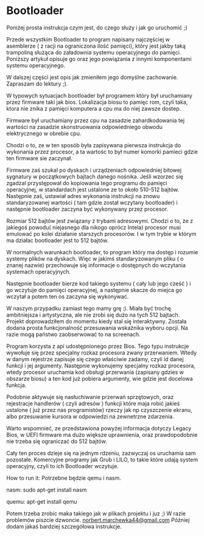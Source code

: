 # Bootloader

Poniżej prosta instrukcja czym jest, do czego służy i jak go uruchomić ;) 

Przede wszystkim Bootloader to program napisany najczęściej w asemblerze ( z racji na ograniczona ilość pamięci), który jest jakby taką trampoliną służąca do załadownia systemu operacyjnego do pamięci. Poniższy artykuł opisuje go oraz jego powiązania z innymi komponentami systemu operacyjnego. 

W dalszej części jest opis jak zmieniłem jego domyślne zachowanie.
Zapraszam do lektury ;). 

W typowych sytuacjach bootloader był programem który był uruchamiany przez firmware taki jak bios. Lokalizacja biosu to pamięc rom, czyli taka, ktora nie znika z pamięci komputera a cpu ma do niej zawsze dostep.

Firmware był uruchamiany przez cpu na zasadzie zahardkodowania tej wartości na zasadzie skonstruowania odpowiedniego obwodu elektrycznego w obrebie cpu.

Chodzi o to, ze w ten sposób była zapisywana pierwsza instrukcja do wykonania przez procesor, a ta wartośc to był numer komorki pamieci gdzie ten firmware sie zaczynał.

Firmware zaś szukal po dyskach i urządzeniach odpowiedniej bitowej sygnatury w początkowych bajtach danego nośnika.
Jeśli wzorzec się zgadzal przystępował do kopiowania tego programu do pamięci operacyjnej, w standardach jest ustalone ze to około 510-512 bajtów. Następnie zaś, ustawiał adres wykonania instrukcji na znowu standaryzowanej wartości ( tam gdzie został wczytany bootloader) i następnie bootloader zaczyna być wykonywany przez procesor.

Rozmiar 512 bajtów jest związany z trybami adresowymi. Chodzi o to, że z jakiegoś powodu( niejasnego dla nikogo oprócz Intela) procesor musi emulować po kolei działanie starszych procesorów. I w tym trybie w którym ma działac bootloader jest to 512 bajtów. 

W normalnych warunkach bootloader, to program który ma dostęp i rozumie systemy plików na dyskach. Więc w jakimś standaryzowanym pliku ( o znanej nazwie) przechowuje się informacje o dostępnych do wczytania systemach operacyjnych. 

Następnie bootloader bierze kod takiego systemu ( cały lub jego cześć ) i go wczytuje do pamięci operacyjnej, a następnie skacze do miejca go wczytał a potem ten os zaczyna się wykonywać.

W naszym przypadku zamiast tego mamy grę :). Miała być trochę ambitniejsza i artystyczna, ale nie zrobi się dużo na tych 512 bajtach. Projekt doprowadziłem do momentu kiedy stal się interaktywny. Została dodana prosta funkcjonalność przesuwania wskaźnika wyboru opcji. Na razie mogą państwo zaobserwować to na screenach.

Program korzysta z api udostępnionego przez Bios. Tego typu instrukcje wywołuje się przez specjalny rozkaz procesora zwany przerwaniem. Wtedy w danym rejestrze zapisuje się czego właściwie zadamy, czyli id danej funkcji i jej argumenty. 
Następnie wykonujemy specjalny rozkaz procesora, wtedy procesor uruchamia kod obsługi przerwania (zapisany gdzies w obszarze biosu) a ten kod już pobiera argumenty, wie gdzie jest docelowa funkcja. 

Podobnie aktywuje się nasłuchiwanie przerwań sprzętowych, oraz rejestracje handlerów ( czyli adresów ) funkcji które maja robić jakieś ustalone ( już przez nas programistów) rzeczy jak np czyszczenie ekranu, albo przesuwanie kursora w odpowiedzi na zewnetrzne zdarzenia.

Warto wspomnieć, ze przedstawiona powyżej informacja dotyczy Legacy Bios, w UEFI firmware ma dużo większe uprawnienia, oraz prawdopodobnie nie trzeba się ograniczać do 512 bajtów.

Cały ten proces dzieje się na jednym rdzeniu, zazwyczaj os uruchamia sam pozostałe.
Komercyjne programy jak Grub i LILO, to takie które udają system operacyjny, czyli to ich Bootloader wczytuje.
  


How to run it:
Potrzebne będzie qemu i nasm.

nasm:
sudo apt-get install nasm
                                                                                       





quemu: 
apt-get install qemu

Potem trzeba zrobic maka takiego jak w plikach projektu i juz ;)
W razie problemów piszcie dzwoncie.
norbert.marchewka44@gmail.com
Później dodam jakaś bardziej szczegółowa instrukcje.

